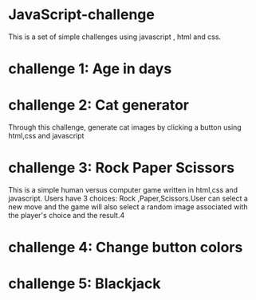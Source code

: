 # JavaScript-challenge
This is a set of simple challenges using javascript , html and css.


 # challenge 1: Age in days

 # challenge 2: Cat generator
  Through this challenge, generate cat images by clicking a button using html,css and javascript

 # challenge 3: Rock Paper Scissors
  This is a simple human versus computer game written in html,css and javascript. Users have 3 choices: Rock ,Paper,Scissors.User can select a new move and the game                 will also select a random image associated with the player's choice and the result.4
 
# challenge 4: Change button colors
# challenge 5: Blackjack
